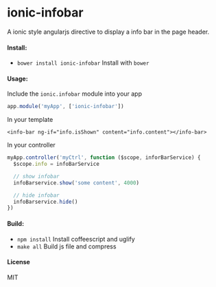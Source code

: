 ionic-infobar
=============

A ionic style angularjs directive to display a info bar in the page header.

#### Install:

* `bower install ionic-infobar` Install with `bower`

#### Usage:

Include the `ionic.infobar` module into your app

```JavaScript
app.module('myApp', ['ionic-infobar'])
```

In your template

```
<info-bar ng-if="info.isShown" content="info.content"></info-bar>
```

In your controller

```JavaScript
myApp.controller('myCtrl', function ($scope, inforBarService) {
  $scope.info = infoBarService

  // show infobar
  infoBarservice.show('some content', 4000)

  // hide infobar
  infoBarservice.hide()
})
```

#### Build:

* `npm install` Install coffeescript and uglify
* `make all` Build js file and compress

#### License

MIT